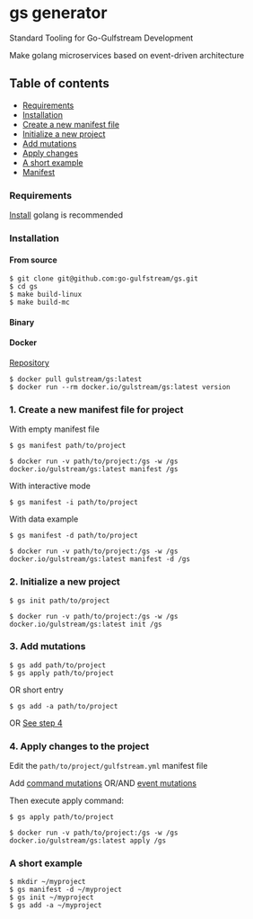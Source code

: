 # gs generator
Standard Tooling for Go-Gulfstream Development

Make golang microservices based on event-driven architecture

## Table of contents
- [Requirements](#requirements)
- [Installation](#installation)
- [Create a new manifest file](#1-create-a-new-manifest-file-for-project)
- [Initialize a new project](#2-initialize-a-new-project)
- [Add mutations](#3-add-mutations)
- [Apply changes](#4-apply-changes-to-the-project)
- [A short example](#a-short-example)
- [Manifest](docs/manifest.md)

### Requirements
[Install](https://golang.org/doc/install) golang is recommended 

### Installation
#### From source
```shell script
$ git clone git@github.com:go-gulfstream/gs.git
$ cd gs 
$ make build-linux 
$ make build-mc
```

#### Binary


#### Docker 
[Repository](https://hub.docker.com/r/gulstream/gs)
```shell script
$ docker pull gulstream/gs:latest
$ docker run --rm docker.io/gulstream/gs:latest version
```

### 1. Create a new manifest file for project
With empty manifest file
```shell script
$ gs manifest path/to/project

$ docker run -v path/to/project:/gs -w /gs docker.io/gulstream/gs:latest manifest /gs
```

With interactive mode  
```shell script
$ gs manifest -i path/to/project
```

With data example
```shell script
$ gs manifest -d path/to/project 

$ docker run -v path/to/project:/gs -w /gs docker.io/gulstream/gs:latest manifest -d /gs
```

### 2. Initialize a new project
```shell script
$ gs init path/to/project

$ docker run -v path/to/project:/gs -w /gs docker.io/gulstream/gs:latest init /gs
```

### 3. Add mutations
```shell script
$ gs add path/to/project
$ gs apply path/to/project
```
OR short entry
```shell script
$ gs add -a path/to/project 
```
OR [See step 4](#4-apply-changes-to-the-project)

### 4. Apply changes to the project 
Edit the ```path/to/project/gulfstream.yml``` manifest file 

Add [command mutations](docs/add_command_mutation.md) OR/AND [event mutations](docs/add_event_mutation.md) 

Then execute apply command:
```shell script
$ gs apply path/to/project  

$ docker run -v path/to/project:/gs -w /gs docker.io/gulstream/gs:latest apply /gs
```

### A short example
```shell script
$ mkdir ~/myproject
$ gs manifest -d ~/myproject
$ gs init ~/myproject
$ gs add -a ~/myproject
```